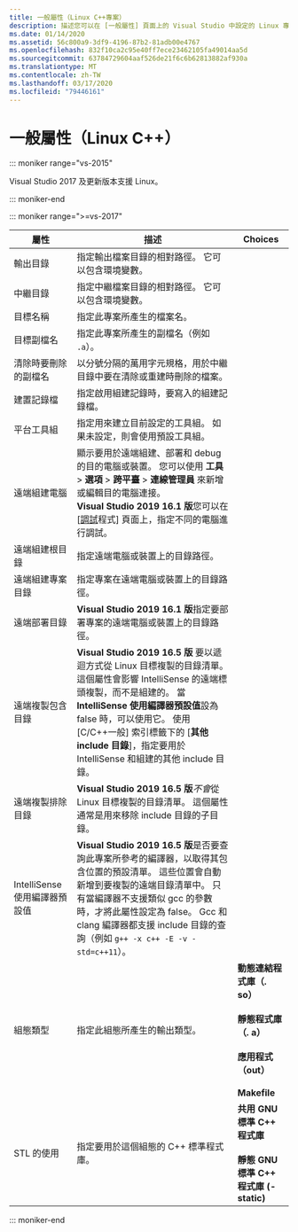 ```yaml
---
title: 一般屬性（Linux C++專案）
description: 描述您可以在 [一般屬性] 頁面上的 Visual Studio 中設定的 Linux 專案屬性。
ms.date: 01/14/2020
ms.assetid: 56c800a9-3df9-4196-87b2-81adb00e4767
ms.openlocfilehash: 832f10ca2c95e40ff7ece23462105fa49014aa5d
ms.sourcegitcommit: 63784729604aaf526de21f6c6b62813882af930a
ms.translationtype: MT
ms.contentlocale: zh-TW
ms.lasthandoff: 03/17/2020
ms.locfileid: "79446161"
---
```

# <a name="general-properties-linux-c"></a>一般屬性（Linux C++）

::: moniker range="vs-2015"

Visual Studio 2017 及更新版本支援 Linux。

::: moniker-end

::: moniker range=">=vs-2017"

| 屬性 | 描述 | Choices |
|--|--|--|
| 輸出目錄 | 指定輸出檔案目錄的相對路徑。 它可以包含環境變數。 |
| 中繼目錄 | 指定中繼檔案目錄的相對路徑。 它可以包含環境變數。 |
| 目標名稱 | 指定此專案所產生的檔案名。 |
| 目標副檔名 | 指定此專案所產生的副檔名（例如 `.a`）。 |
| 清除時要刪除的副檔名 | 以分號分隔的萬用字元規格，用於中繼目錄中要在清除或重建時刪除的檔案。 |
| 建置記錄檔 | 指定啟用組建記錄時，要寫入的組建記錄檔。 |
| 平台工具組 | 指定用來建立目前設定的工具組。 如果未設定，則會使用預設工具組。 |
| 遠端組建電腦 | 顯示要用於遠端組建、部署和 debug 的目的電腦或裝置。 您可以使用 **工具** > **選項** > **跨平臺** > **連線管理員** 來新增或編輯目的電腦連接。<br /> **Visual Studio 2019 16.1 版**您可以在 [[調試](debugging-linux.md)程式] 頁面上，指定不同的電腦進行調試。 |
| 遠端組建根目錄 | 指定遠端電腦或裝置上的目錄路徑。 |
| 遠端組建專案目錄 | 指定專案在遠端電腦或裝置上的目錄路徑。 |
| 遠端部署目錄 | **Visual Studio 2019 16.1 版**指定要部署專案的遠端電腦或裝置上的目錄路徑。 |
| 遠端複製包含目錄 | **Visual Studio 2019 16.5 版** 要以遞迴方式從 Linux 目標複製的目錄清單。 這個屬性會影響 IntelliSense 的遠端標頭複製，而不是組建的。 當**IntelliSense 使用編譯器預設值**設為 false 時，可以使用它。 使用 [C/C++一般] 索引標籤下的 [**其他 include 目錄**]，指定要用於 IntelliSense 和組建的其他 include 目錄。 |
| 遠端複製排除目錄 | **Visual Studio 2019 16.5 版***不會*從 Linux 目標複製的目錄清單。 這個屬性通常是用來移除 include 目錄的子目錄。 |
| IntelliSense 使用編譯器預設值 | **Visual Studio 2019 16.5 版**是否要查詢此專案所參考的編譯器，以取得其包含位置的預設清單。 這些位置會自動新增到要複製的遠端目錄清單中。 只有當編譯器不支援類似 gcc 的參數時，才將此屬性設定為 false。 Gcc 和 clang 編譯器都支援 include 目錄的查詢（例如 `g++ -x c++ -E -v -std=c++11`）。 |
| 組態類型 | 指定此組態所產生的輸出類型。 | **動態連結程式庫（. so）**<br/><br/>**靜態程式庫（. a）**<br/><br/>**應用程式（out）**<br/><br/>**Makefile** |
| STL 的使用 | 指定要用於這個組態的 C++ 標準程式庫。 | **共用 GNU 標準 C++ 程式庫**<br/><br/>**靜態 GNU 標準 C++ 程式庫 (-static)** |

::: moniker-end
